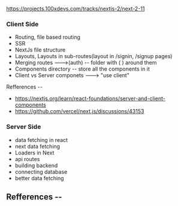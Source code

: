 https://projects.100xdevs.com/tracks/nextjs-2/next-2-11

### **Client Side**
- Routing, file based routing
- SSR
- NextJs file structure
- Layouts, Layouts in sub-routes(layout in /signin, /signup pages)
- Merging routes --->(auth) -- folder with ( ) around them
- Components directory -- store all the components in it
- Client vs Server componets ---> "use client"

Refferences --
- https://nextjs.org/learn/react-foundations/server-and-client-components
- https://github.com/vercel/next.js/discussions/43153


### **Server Side**
- data fetching in react 
- next data fetching 
- Loaders in Next
- api routes
- building backend 
- connecting database
- better data fetching

Refferences --
- 